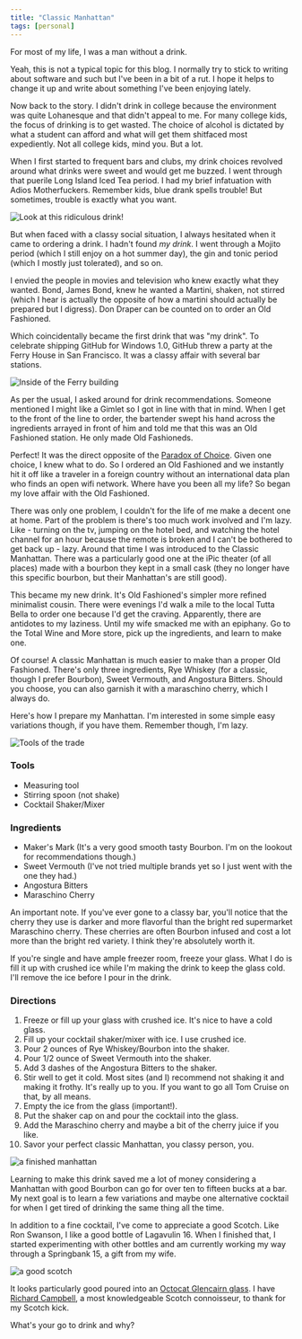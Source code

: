 ```yaml
---
title: "Classic Manhattan"
tags: [personal]
---
```


For most of my life, I was a man without a drink.

Yeah, this is not a typical topic for this blog. I normally try to stick to writing about software and such but I've been in a bit of a rut. I hope it helps to change it up and write about something I've been enjoying lately.

Now back to the story. I didn't drink in college because the environment was quite Lohanesque and that didn't appeal to me. For many college kids, the focus of drinking is to get wasted. The choice of alcohol is dictated by what a student can afford and what will get them shitfaced most expediently. Not all college kids, mind you. But a lot.

When I first started to frequent bars and clubs, my drink choices revolved around what drinks were sweet and would get me buzzed. I went through that puerile Long Island Iced Tea period. I had my brief infatuation with Adios Motherfuckers. Remember kids, blue drank spells trouble! But sometimes, trouble is exactly what you want.

![Look at this ridiculous drink!](https://cloud.githubusercontent.com/assets/19977/4780629/e9ce68cc-5c70-11e4-8979-dfbb2681f170.png)

But when faced with a classy social situation, I always hesitated when it came to ordering a drink. I hadn't found _my drink_. I went through a Mojito period (which I still enjoy on a hot summer day), the gin and tonic period (which I mostly just tolerated), and so on.

I envied the people in movies and television who knew exactly what they wanted. Bond, James Bond, knew he wanted a Martini, shaken, not stirred (which I hear is actually the opposite of how a martini should actually be prepared but I digress). Don Draper can be counted on to order an Old Fashioned.

Which coincidentally became the first drink that was "my drink". To celebrate shipping GitHub for Windows 1.0, GitHub threw a party at the Ferry House in San Francisco. It was a classy affair with several bar stations.

![Inside of the Ferry building](https://cloud.githubusercontent.com/assets/19977/4780902/cb7a5766-5c7d-11e4-9fca-61729981a489.png)

As per the usual, I asked around for drink recommendations. Someone mentioned I might like a Gimlet so I got in line with that in mind. When I get to the front of the line to order, the bartender swept his hand across the ingredients arrayed in front of him and told me that this was an Old Fashioned station. He only made Old Fashioneds.

Perfect! It was the direct opposite of the [Paradox of Choice](http://www.ted.com/talks/barry_schwartz_on_the_paradox_of_choice?language=en). Given one choice, I knew what to do. So I ordered an Old Fashioned and we instantly hit it off like a traveler in a foreign country without an international data plan who finds an open wifi network. Where have you been all my life? So began my love affair with the Old Fashioned.

There was only one problem, I couldn't for the life of me make a decent one at home. Part of the problem is there's too much work involved and I'm lazy. Like - turning on the tv, jumping on the hotel bed, and watching the hotel channel for an hour because the remote is broken and I can't be bothered to get back up - lazy. Around that time I was introduced to the Classic Manhattan. There was a particularly good one at the iPic theater (of all places) made with a bourbon they kept in a small cask (they no longer have this specific bourbon, but their Manhattan's are still good).

This became my new drink. It's Old Fashioned's simpler more refined minimalist cousin. There were evenings I'd walk a mile to the local Tutta Bella to order one because I'd get the craving. Apparently, there are antidotes to my laziness. Until my wife smacked me with an epiphany. Go to the Total Wine and More store, pick up the ingredients, and learn to make one.

Of course! A classic Manhattan is much easier to make than a proper Old Fashioned. There's only three ingredients, Rye Whiskey (for a classic, though I prefer Bourbon), Sweet Vermouth, and Angostura Bitters. Should you choose, you can also garnish it with a maraschino cherry, which I always do.

Here's how I prepare my Manhattan. I'm interested in some simple easy variations though, if you have them. Remember though, I'm lazy.

![Tools of the trade](https://cloud.githubusercontent.com/assets/19977/4780587/34af1410-5c6f-11e4-8c15-1be9556343f4.JPG)

### Tools

* Measuring tool
* Stirring spoon (not shake)
* Cocktail Shaker/Mixer

### Ingredients

* Maker's Mark (It's a very good smooth tasty Bourbon. I'm on the lookout for recommendations though.)
* Sweet Vermouth (I've not tried multiple brands yet so I just went with the one they had.)
* Angostura Bitters
* Maraschino Cherry

An important note. If you've ever gone to a classy bar, you'll notice that the cherry they use is darker and more flavorful than the bright red supermarket Maraschino cherry. These cherries are often Bourbon infused and cost a lot more than the bright red variety. I think they're absolutely worth it.

If you're single and have ample freezer room, freeze your glass. What I do is fill it up with crushed ice while I'm making the drink to keep the glass cold. I'll remove the ice before I pour in the drink.

### Directions

1. Freeze or fill up your glass with crushed ice. It's nice to have a cold glass.
2. Fill up your cocktail shaker/mixer with ice. I use crushed ice.
3. Pour 2 ounces of Rye Whiskey/Bourbon into the shaker.
4. Pour 1/2 ounce of Sweet Vermouth into the shaker.
5. Add 3 dashes of the Angostura Bitters to the shaker.
6. Stir well to get it cold. Most sites (and I) recommend not shaking it and making it frothy. It's really up to you. If you want to go all Tom Cruise on that, by all means.
7. Empty the ice from the glass (important!).
8. Put the shaker cap on and pour the cocktail into the glass.
9. Add the Maraschino cherry and maybe a bit of the cherry juice if you like.
10. Savor your perfect classic Manhattan, you classy person, you.

![a finished manhattan](https://cloud.githubusercontent.com/assets/19977/4780624/c46ba6d0-5c70-11e4-941a-9ad4c1be7222.png)

Learning to make this drink saved me a lot of money considering a Manhattan with good Bourbon can go for over ten to fifteen bucks at a bar. My next goal is to learn a few variations and maybe one alternative cocktail for when I get tired of drinking the same thing all the time.

In addition to a fine cocktail, I've come to appreciate a good Scotch. Like Ron Swanson, I like a good bottle of Lagavulin 16. When I finished that, I started experimenting with other bottles and am currently working my way through a Springbank 15, a gift from my wife.

![a good scotch](https://cloud.githubusercontent.com/assets/19977/4781191/51cc3afe-5c8e-11e4-9a6b-a99665ab80e1.png)

It looks particularly good poured into an [Octocat Glencairn glass](https://github.myshopify.com/products/octocat-glencairn-glasses). I have [Richard Campbell](https://twitter.com/richcampbell), a most knowledgeable Scotch connoisseur, to thank for my Scotch kick.

What's your go to drink and why?
